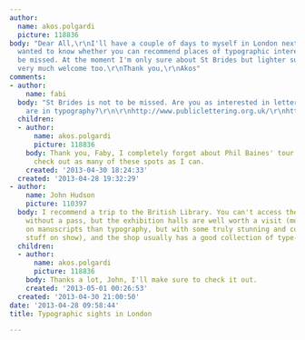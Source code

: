 ```yaml
---
author:
  name: akos.polgardi
  picture: 118836
body: "Dear All,\r\nI'll have a couple of days to myself in London next week and I
  wanted to know whether you can recommend places of typographic interest that shouldn't
  be missed. At the moment I'm only sure about St Brides but lighter suggestions are
  very much welcome too.\r\nThank you,\r\nAkos"
comments:
- author:
    name: fabi
  body: "St Brides is not to be missed. Are you as interested in lettering as you
    are in typography?\r\n\r\nhttp://www.publiclettering.org.uk/\r\nhttp://maptal.es/tales/3#intro\r\n\r\nhttp://www.londontypographica.com/"
  children:
  - author:
      name: akos.polgardi
      picture: 118836
    body: Thank you, Faby, I completely forgot about Phil Baines' tour. I'll try to
      check out as many of these spots as I can.
    created: '2013-04-30 18:24:33'
  created: '2013-04-28 19:32:29'
- author:
    name: John Hudson
    picture: 110397
  body: I recommend a trip to the British Library. You can't access the reading rooms
    without a pass, but the exhibition halls are well worth a visit (more focused
    on manuscripts than typography, but with some truly stunning and culturally important
    stuff on show), and the shop usually has a good collection of type-related stuff.
  children:
  - author:
      name: akos.polgardi
      picture: 118836
    body: Thanks a lot, John, I'll make sure to check it out.
    created: '2013-05-01 00:26:53'
  created: '2013-04-30 21:00:50'
date: '2013-04-28 09:58:44'
title: Typographic sights in London

---
```

